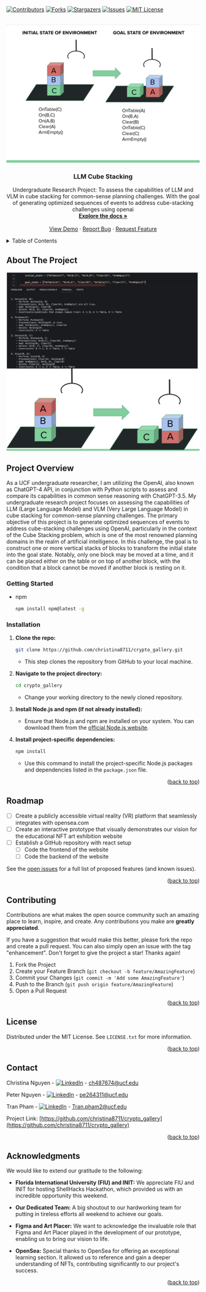 <!-- Improved compatibility of back to top link: See: https://github.com/othneildrew/Best-README-Template/pull/73 -->
<a name="readme-top"></a>
<!--
*** Thanks for checking out the Best-README-Template. If you have a suggestion
*** that would make this better, please fork the repo and create a pull request
*** or simply open an issue with the tag "enhancement".
*** Don't forget to give the project a star!
*** Thanks again! Now go create something AMAZING! :D
-->



<!-- PROJECT SHIELDS -->
<!--
*** I'm using markdown "reference style" links for readability.
*** Reference links are enclosed in brackets [ ] instead of parentheses ( ).
*** See the bottom of this document for the declaration of the reference variables
*** for contributors-url, forks-url, etc. This is an optional, concise syntax you may use.
*** https://www.markdownguide.org/basic-syntax/#reference-style-links
-->
[![Contributors][contributors-shield]][contributors-url]
[![Forks][forks-shield]][forks-url]
[![Stargazers][stars-shield]][stars-url]
[![Issues][issues-shield]][issues-url]
[![MIT License][license-shield]][license-url]



<!-- PROJECT LOGO -->
<br />
<div align="center">
  <a href="https://github.com/christina8711/llm_cubestacking">
    <img src="Images/thumbnail.png" alt="Logo" width="560" height="360">
  </a>

<h3 align="center">LLM Cube Stacking</h3>

  <p align="center">
Undergraduate Research Project: To assess the capabilities of LLM and VLM in cube stacking for common-sense planning challenges.
With the goal of generating optimized sequences of events to address cube-stacking challenges using openai

  <br />
    <a href="https://github.com/christina8711/llm_cubestacking"><strong>Explore the docs »</strong></a>
    <br />
    <br />
    <a href="https://github.com/christina8711/llm_cubestacking">View Demo</a>
    ·
    <a href="https://github.com/christina8711/llm_cubestacking/issues">Report Bug</a>
    ·
    <a href="https://github.com/christina8711/llm_cubestacking/issues">Request Feature</a>
  </p>
</div>



<!-- TABLE OF CONTENTS -->
<details>
  <summary>Table of Contents</summary>
  <ol>
    <li>
      <a href="#about-the-project">About The Project</a>
      <ul>
        <li><a href="#project-overview">Project Overview</a></li>
      </ul>
    </li>
    <li>
      <a href="#getting-started">Getting Started</a>
      <ul>
        <li><a href="#installation">Installation</a></li>
      </ul>
    </li>
    <li><a href="#roadmap">Roadmap</a></li>
    <li><a href="#contributing">Contributing</a></li>
    <li><a href="#license">License</a></li>
    <li><a href="#contact">Contact</a></li>
    <li><a href="#acknowledgments">Acknowledgments</a></li>
  </ol>
</details>



<!-- ABOUT THE PROJECT -->
## About The Project

![Product Name Screen Shot][product-screenshot]

## Project Overview

As a UCF undergraduate researcher, I am utilizing the OpenAI, also known as ChatGPT-4 API, in conjunction with Python scripts to assess and compare its capabilities in common sense reasoning with ChatGPT-3.5. My undergraduate research project focuses on assessing the capabilities of LLM (Large Language Model) and VLM (Very Large Language Model) in cube stacking for common-sense planning challenges. The primary objective of this project is to generate optimized sequences of events to address cube-stacking challenges using OpenAI, particularly in the context of the Cube Stacking problem, which is one of the most renowned planning domains in the realm of artificial intelligence. In this challenge, the goal is to construct one or more vertical stacks of blocks to transform the initial state into the goal state. Notably, only one block may be moved at a time, and it can be placed either on the table or on top of another block, with the condition that a block cannot be moved if another block is resting on it.


<!-- GETTING STARTED -->

### Getting Started

* npm
  ```sh
  npm install npm@latest -g
  ```

### Installation

1. **Clone the repo:**
   ```sh
   git clone https://github.com/christina8711/crypto_gallery.git
   ```
   - This step clones the repository from GitHub to your local machine.

2. **Navigate to the project directory:**
   ```sh
   cd crypto_gallery
   ```
   - Change your working directory to the newly cloned repository.

3. **Install Node.js and npm (if not already installed):**
   - Ensure that Node.js and npm are installed on your system. You can download them from the [official Node.js website](https://nodejs.org/).

4. **Install project-specific dependencies:**
   ```sh
   npm install
   ```
   - Use this command to install the project-specific Node.js packages and dependencies listed in the `package.json` file.


<p align="right">(<a href="#readme-top">back to top</a>)</p>


<!-- ROADMAP -->
## Roadmap

- [ ] Create a publicly accessible virtual reality (VR) platform that seamlessly integrates with opensea.com
- [ ] Create an interactive prototype that visually demonstrates our vision for the educational NFT art exhibition website
- [ ] Establish a GitHub repository with react setup
    - [ ] Code the frontend of the website
    - [ ] Code the backend of the website

See the [open issues](https://github.com/christina8711/crypto_gallery/issues) for a full list of proposed features (and known issues).

<p align="right">(<a href="#readme-top">back to top</a>)</p>



<!-- CONTRIBUTING -->
## Contributing

Contributions are what makes the open source community such an amazing place to learn, inspire, and create. Any contributions you make are **greatly appreciated**.

If you have a suggestion that would make this better, please fork the repo and create a pull request. You can also simply open an issue with the tag "enhancement".
Don't forget to give the project a star! Thanks again!

1. Fork the Project
2. Create your Feature Branch (`git checkout -b feature/AmazingFeature`)
3. Commit your Changes (`git commit -m 'Add some AmazingFeature'`)
4. Push to the Branch (`git push origin feature/AmazingFeature`)
5. Open a Pull Request

<p align="right">(<a href="#readme-top">back to top</a>)</p>



<!-- LICENSE -->
## License

Distributed under the MIT License. See `LICENSE.txt` for more information.

<p align="right">(<a href="#readme-top">back to top</a>)</p>



<!-- CONTACT -->
## Contact

Christina Nguyen - [![LinkedIn][linkedin-shield]][1linkedin-url] - ch487674@ucf.edu

Peter Nguyen - [![LinkedIn][linkedin-shield]][2linkedin-url] - pe264311@ucf.edu

Tran Pham - [![LinkedIn][linkedin-shield]][3linkedin-url] - Tran.pham2@ucf.edu

Project Link: [https://github.com/christina8711/crypto_gallery](https://github.com/christina8711/crypto_gallery)

<p align="right">(<a href="#readme-top">back to top</a>)</p>



<!-- ACKNOWLEDGMENTS -->
## Acknowledgments

We would like to extend our gratitude to the following:

- **Florida International University (FIU) and INIT:** We appreciate FIU and INIT for hosting ShellHacks Hackathon, which provided us with an incredible opportunity this weekend.

- **Our Dedicated Team:** A big shoutout to our hardworking team for putting in tireless efforts all weekend to achieve our goals.

- **Figma and Art Placer:** We want to acknowledge the invaluable role that Figma and Art Placer played in the development of our prototype, enabling us to bring our vision to life.

- **OpenSea:** Special thanks to OpenSea for offering an exceptional learning section. It allowed us to reference and gain a deeper understanding of NFTs, contributing significantly to our project's success.


<p align="right">(<a href="#readme-top">back to top</a>)</p>




<!-- MARKDOWN LINKS & IMAGES -->
<!-- https://www.markdownguide.org/basic-syntax/#reference-style-links -->
[contributors-shield]: https://img.shields.io/github/contributors/christina8711/llm_cubestacking.svg?style=for-the-badge
[contributors-url]: https://github.com/christina8711/llm_cubestacking/graphs/contributors
[forks-shield]: https://img.shields.io/github/forks/christina8711/llm_cubestacking.svg?style=for-the-badge
[forks-url]: https://github.com/christina8711/llm_cubestacking/network/members
[stars-shield]: https://img.shields.io/github/stars/christina8711/llm_cubestacking.svg?style=for-the-badge
[stars-url]: https://github.com/christina8711/llm_cubestacking/stargazers
[issues-shield]: https://img.shields.io/github/issues/christina8711/llm_cubestacking.svg?style=for-the-badge
[issues-url]: https://github.com/christina8711/llm_cubestacking/issues
[license-shield]: https://img.shields.io/github/license/christina8711/llm_cubestacking.svg?style=for-the-badge
[license-url]: https://github.com/christina8711/llm_cubestacking/blob/master/LICENSE.txt
[product-screenshot]: Images/screenshot.png
[linkedin-shield]:https://img.shields.io/badge/Linkedin-blue?style=flat&logo=linkedin&ilabelColor=blue
[1linkedin-url]: https://www.linkedin.com/in/christinanguyen8711/
[2linkedin-url]: https://www.linkedin.com/in/peterh-nguyen/
[3linkedin-url]: https://www.linkedin.com/in/tranpham9/
